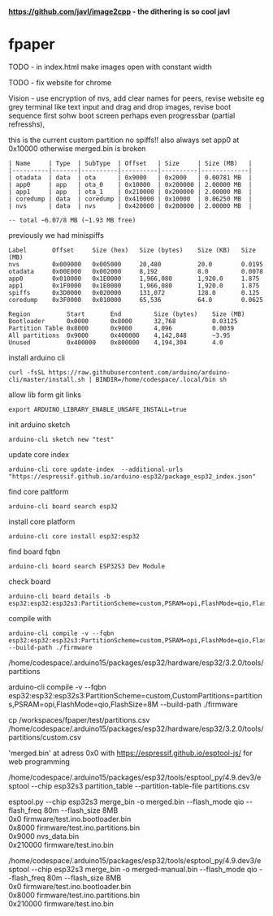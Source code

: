 #### https://github.com/javl/image2cpp - the dithering is so cool javl



# fpaper


TODO - in index.html make images open with constant width

TODO - fix website for chrome

Vision - use encryption of nvs, add clear names for peers, revise website eg grey terminal like text input and drag and drop images, revise boot sequence first sohw boot screen perhaps even progressbar (partial refresshs), 

this is the current custom partition no spiffs!! also always set app0 at 0x10000 otherwise merged.bin is broken
```
| Name     | Type  | SubType  | Offset   | Size     | Size (MB)   |
|----------|-------|----------|----------|----------|-------------|
| otadata  | data  | ota      | 0x9000   | 0x2000   | 0.00781 MB  |
| app0     | app   | ota_0    | 0x10000  | 0x200000 | 2.00000 MB  |
| app1     | app   | ota_1    | 0x210000 | 0x200000 | 2.00000 MB  |
| coredump | data  | coredump | 0x410000 | 0x10000  | 0.06250 MB  |
| nvs      | data  | nvs      | 0x420000 | 0x200000 | 2.00000 MB  |

-- total ~6.07/8 MB (~1.93 MB free)
```

previously we had minispiffs
```
Label       Offset     Size (hex)   Size (bytes)    Size (KB)   Size (MB)
nvs         0x009000   0x005000     20,480          20.0        0.0195
otadata     0x00E000   0x002000     8,192           8.0	        0.0078
app0        0x010000   0x1E0000     1,966,080       1,920.0     1.875
app1        0x1F0000   0x1E0000     1,966,080       1,920.0     1.875
spiffs      0x3D0000   0x020000     131,072         128.0       0.125
coredump    0x3F0000   0x010000     65,536          64.0        0.0625

Region          Start       End         Size (bytes)    Size (MB)
Bootloader      0x0000      0x8000      32,768          0.03125
Partition Table 0x8000      0x9000      4,096           0.0039
All partitions  0x9000      0x400000    4,142,848       ~3.95
Unused          0x400000    0x800000    4,194,304       4.0
```

install arduino cli
```
curl -fsSL https://raw.githubusercontent.com/arduino/arduino-cli/master/install.sh | BINDIR=/home/codespace/.local/bin sh
```

allow lib form git links
```
export ARDUINO_LIBRARY_ENABLE_UNSAFE_INSTALL=true
```


init arduino sketch
```
arduino-cli sketch new "test"
```

update core index
```
arduino-cli core update-index  --additional-urls "https://espressif.github.io/arduino-esp32/package_esp32_index.json"
```

find core paltform
```
arduino-cli board search esp32
```

install core platform 
```
arduino-cli core install esp32:esp32
```

find board fqbn
```
arduino-cli board search ESP32S3 Dev Module
```

check board
```
arduino-cli board details -b esp32:esp32:esp32s3:PartitionScheme=custom,PSRAM=opi,FlashMode=qio,FlashSize=8M
```

compile with
```
arduino-cli compile -v --fqbn esp32:esp32:esp32s3:PartitionScheme=custom,PSRAM=opi,FlashMode=qio,FlashSize=8M --build-path ./firmware
```

/home/codespace/.arduino15/packages/esp32/hardware/esp32/3.2.0/tools/partitions


arduino-cli compile -v --fqbn esp32:esp32:esp32s3:PartitionScheme=custom,CustomPartitions=partitions,PSRAM=opi,FlashMode=qio,FlashSize=8M --build-path ./firmware


cp /workspaces/fpaper/test/partitions.csv /home/codespace/.arduino15/packages/esp32/hardware/esp32/3.2.0/tools/partitions/custom.csv


'merged.bin' at adress 0x0 with https://espressif.github.io/esptool-js/ for web programming





/home/codespace/.arduino15/packages/esp32/tools/esptool_py/4.9.dev3/esptool --chip esp32s3 partition_table --partition-table-file partitions.csv




esptool.py --chip esp32s3 merge_bin -o merged.bin --flash_mode qio --flash_freq 80m --flash_size 8MB \
  0x0 firmware/test.ino.bootloader.bin \
  0x8000 firmware/test.ino.partitions.bin \
  0x9000 nvs_data.bin \
  0x210000 firmware/test.ino.bin




/home/codespace/.arduino15/packages/esp32/tools/esptool_py/4.9.dev3/esptool --chip esp32s3 merge_bin -o merged-manual.bin --flash_mode qio --flash_freq 80m --flash_size 8MB \
  0x0 firmware/test.ino.bootloader.bin \
  0x8000 firmware/test.ino.partitions.bin \
  0x210000 firmware/test.ino.bin
